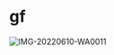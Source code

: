 # gf

![IMG-20220610-WA0011](https://user-images.githubusercontent.com/108130150/175752709-2fbedd25-5627-4d96-b80f-63c6a2288326.jpg)

